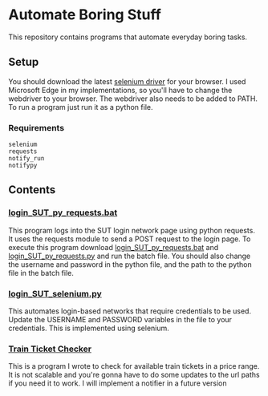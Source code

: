 # Automate Boring Stuff

This repository contains programs that automate everyday boring tasks.

## Setup

You should download the latest [selenium driver](https://www.selenium.dev/documentation/webdriver/getting_started/install_drivers/) for your browser. I used Microsoft Edge in my implementations, so you'll have to change the webdriver to your browser. The webdriver also needs to be added to PATH.
To run a program just run it as a python file.

### Requirements

```text
selenium
requests
notify_run
notifypy
```

## Contents

### [login_SUT_py_requests.bat](https://github.com/saeedzou/Automate_Boring_Stuff/blob/master/login_SUT_py_requests.bat)

This program logs into the SUT login network page using python requests. It uses the requests module to send a POST request to the login page. To execute this program download [login_SUT_py_requests.bat](https://github.com/saeedzou/Automate_Boring_Stuff/blob/master/login_SUT_py_requests.bat) and [login_SUT_py_requests.py](https://github.com/saeedzou/Automate_Boring_Stuff/blob/master/login_SUT_py_requests.py) and run the batch file.
You should also change the username and password in the python file, and the path to the python file in the batch file.

### [login_SUT_selenium.py](https://github.com/saeedzou/Automate_Boring_Stuff/blob/master/login_SUT_selenium.py)

This automates login-based networks that require credentials to be used.
Update the USERNAME and PASSWORD variables in the file to your credentials.
This is implemented using selenium.

### [Train Ticket Checker](https://github.com/saeedzou/Automate_Boring_Stuff/blob/master/train_ticket_finder_Alibaba.py)

This is a program I wrote to check for available train tickets in a price range.
It is not scalable and you're gonna have to do some updates to the url paths if you need it to work.
I will implement a notifier in a future version
